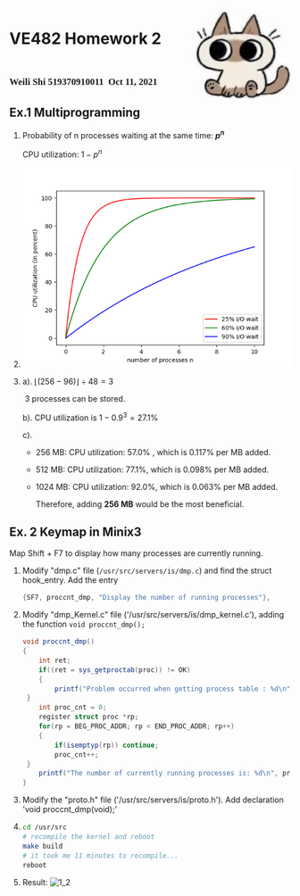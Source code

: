 <script>
   $(document).ready(function() {
     $head = $('#header');
     $head.prepend('<img src=\"cat.jpg\" style=\"float: right;width: 150px;z-index: 289;\"/>')
   });
</script>
<div><img src="cat.jpg" width="180px" align="right"></div>

# VE482 Homework 2
# <span style="font-family:Myriad Pro; font-size:0.6em;"> Weili Shi 519370910011  Oct 11, 2021</span>
## Ex.1 Multiprogramming

1. Probability of n processes waiting at the same time: **$p^n$**

   CPU utilization: $1-p^n$

2. <img src="1_2.png" alt="1_2" width="500"/>

3. a). $\lfloor(256-96)\rfloor\div48=3$

   ​     3 processes can be stored.

   b). CPU utilization is $1-0.9^3=27.1\%$

   c).

   - 256 MB: CPU utilization: $57.0\%$ , which is $0.117\%$ per MB added.

   - 512 MB: CPU utilization: $77.1\%$, which is $0.098\%$ per MB added.

   - 1024 MB: CPU utilization: $92.0\%$, which is $0.063\%$ per MB added.

      Therefore, adding  **256 MB** would be the most beneficial.

## Ex. 2 Keymap in Minix3

Map Shift + F7 to display how many processes are currently running.

1. Modify "dmp.c" file (`/usr/src/servers/is/dmp.c`) and find the struct hook_entry. Add the entry

   ```c#
   {SF7, proccnt_dmp, "Display the number of running processes"},
   ```

2. Modify "dmp_Kernel.c" file ('/usr/src/servers/is/dmp_kernel.c'), adding the function `void proccnt_dmp();`

   ```c#
   void proccnt_dmp()
   {
       int ret;
       if((ret = sys_getproctab(proc)) != OK)
       {
           printf("Problem occurred when getting process table : %d\n", ret);
   	}
       int proc_cnt = 0;
       register struct proc *rp;
       for(rp = BEG_PROC_ADDR; rp < END_PROC_ADDR; rp++)
       {
           if(isemptyp(rp)) continue;
           proc_cnt++;
   	}
       printf("The number of currently running processes is: %d\n", proc_cnt);
   }
   ```

3. Modify the "proto.h" file ('/usr/src/servers/is/proto.h'). Add declaration 'void proccnt_dmp(void);' 

4. ```sh
   cd /usr/src
   # recompile the kernel and reboot
   make build
   # it took me 11 minutes to recompile...
   reboot
   ```
   
5. Result:
   <img src="sf7.png" alt="1_2" width="500"/>

